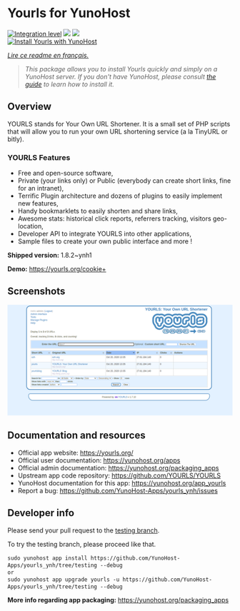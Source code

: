 <!--
N.B.: This README was automatically generated by https://github.com/YunoHost/apps/tree/master/tools/README-generator
It shall NOT be edited by hand.
-->

# Yourls for YunoHost

[![Integration level](https://dash.yunohost.org/integration/yourls.svg)](https://dash.yunohost.org/appci/app/yourls) ![](https://ci-apps.yunohost.org/ci/badges/yourls.status.svg) ![](https://ci-apps.yunohost.org/ci/badges/yourls.maintain.svg)  
[![Install Yourls with YunoHost](https://install-app.yunohost.org/install-with-yunohost.svg)](https://install-app.yunohost.org/?app=yourls)

*[Lire ce readme en français.](./README_fr.md)*

> *This package allows you to install Yourls quickly and simply on a YunoHost server.
If you don't have YunoHost, please consult [the guide](https://yunohost.org/#/install) to learn how to install it.*

## Overview

YOURLS stands for Your Own URL Shortener. It is a small set of PHP scripts that will allow you to run your own URL shortening service (a la TinyURL or bitly).

### YOURLS Features

- Free and open-source software,
- Private (your links only) or Public (everybody can create short links, fine for an intranet),
- Terrific Plugin architecture and dozens of plugins to easily implement new features,
- Handy bookmarklets to easily shorten and share links,
- Awesome stats: historical click reports, referrers tracking, visitors geo-location,
- Developer API to integrate YOURLS into other applications,
- Sample files to create your own public interface and more !


**Shipped version:** 1.8.2~ynh1

**Demo:** https://yourls.org/cookie+

## Screenshots

![](./doc/screenshots/p4.png)

## Documentation and resources

* Official app website: https://yourls.org/
* Official user documentation: https://yunohost.org/apps
* Official admin documentation: https://yunohost.org/packaging_apps
* Upstream app code repository: https://github.com/YOURLS/YOURLS
* YunoHost documentation for this app: https://yunohost.org/app_yourls
* Report a bug: https://github.com/YunoHost-Apps/yourls_ynh/issues

## Developer info

Please send your pull request to the [testing branch](https://github.com/YunoHost-Apps/yourls_ynh/tree/testing).

To try the testing branch, please proceed like that.
```
sudo yunohost app install https://github.com/YunoHost-Apps/yourls_ynh/tree/testing --debug
or
sudo yunohost app upgrade yourls -u https://github.com/YunoHost-Apps/yourls_ynh/tree/testing --debug
```

**More info regarding app packaging:** https://yunohost.org/packaging_apps